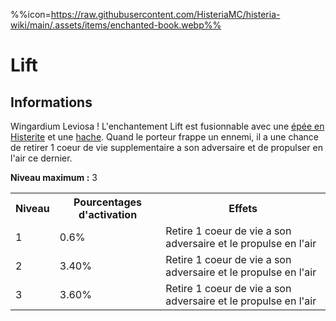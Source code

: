 %%icon=https://raw.githubusercontent.com/HisteriaMC/histeria-wiki/main/.assets/items/enchanted-book.webp%%
# Lift

## Informations
Wingardium Leviosa ! L'enchantement Lift est fusionnable avec une [épée en Histerite](https://histeria.fr/wiki/outils/histerite-sword) et une [hache](https://histeria.fr/wiki/outils/histerite-axe).
Quand le porteur frappe un ennemi, il a une chance de retirer 1 coeur de vie supplementaire a son adversaire et de propulser en l'air ce dernier.

**Niveau maximum :** 3

<table>
  <tr>
    <th>Niveau</th>
    <th>Pourcentages d'activation</th>
    <th>Effets</th>
  </tr>
  <tr>
    <td>1</td>
    <td>0.6%</td>
    <td>Retire 1 coeur de vie a son adversaire et le propulse en l'air</td>
  </tr>
  <tr>
    <td>2</td>
    <td>3.40%</td>
    <td>Retire 1 coeur de vie a son adversaire et le propulse en l'air</td>
  <tr>
    <td>3</td>
    <td>3.60%</td>
    <td>Retire 1 coeur de vie a son adversaire et le propulse en l'air</td>
</table>